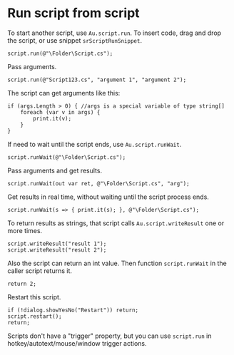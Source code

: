 # Run script from script

To start another script, use `Au.script.run`. To insert code, drag and drop the script, or use snippet `srScriptRunSnippet`.

```
script.run(@"\Folder\Script.cs");
```

Pass arguments.

```
script.run(@"Script123.cs", "argument 1", "argument 2");
```

The script can get arguments like this:

```
if (args.Length > 0) { //args is a special variable of type string[]
	foreach (var v in args) {
		print.it(v);
	}
}
```

If need to wait until the script ends, use `Au.script.runWait`.

```
script.runWait(@"\Folder\Script.cs");
```

Pass arguments and get results.

```
script.runWait(out var ret, @"\Folder\Script.cs", "arg");
```

Get results in real time, without waiting until the script process ends.

```
script.runWait(s => { print.it(s); }, @"\Folder\Script.cs");
```

To return results as strings, that script calls `Au.script.writeResult` one or more times.

```
script.writeResult("result 1");
script.writeResult("result 2");
```

Also the script can return an int value. Then function `script.runWait` in the caller script returns it.

```
return 2;
```

Restart this script.

```
if (!dialog.showYesNo("Restart")) return;
script.restart();
return;
```

Scripts don't have a "trigger" property, but you can use `script.run` in hotkey/autotext/mouse/window trigger actions.